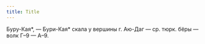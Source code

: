 ```yaml
---
title: Title
---
```


Буру-Кая*, — Бури-Кая* скала у вершины г. Аю-Даг — ср. тюрк. бёры — волк Г–9 —
А–9.
